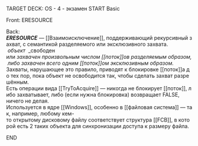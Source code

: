 TARGET DECK: OS - 4 - экзамен
START
Basic

Front: ERESOURCE

Back: _**ERESOURCE**_ — [[Взаимоисключение]], поддерживающий рекурсивный захват, с семантикой разделяемого или эксклюзивного захвата. 
 _объект_  _свободен или _захвачен_ _произвольным_ _числом_ _[[поток]]ов_ _разделяемым_ _образом,_ _либо_ _захвачен_ _всего_ _одним_ _[[поток]]ом_ _эксклюзивным_ _образом._ 
Захваты, нарушающее это правило, приводят к блокировке [[поток]]а до тех пор, пока объект не освободится так, чтобы сделать захват разрешённым. 
Есть операции вида [[TryToAcquire]] — никогда не блокирует [[поток]], либо захватывает, либо (если нужна блокировка) возвращает FALSE, 
ничего не делая. 
Используется в ядре [[Windows]], особенно в [[файловая система]] — так, например, любому кем-то открытому дисковому файлу соответствует структура [[FCB]], в которой есть 2 таких объекта для синхронизации доступа к размеру файла.
<!--ID: 1663488760810-->
END 